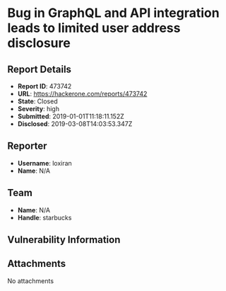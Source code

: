# Bug in GraphQL and API integration leads to limited user address disclosure

## Report Details
- **Report ID**: 473742
- **URL**: https://hackerone.com/reports/473742
- **State**: Closed
- **Severity**: high
- **Submitted**: 2019-01-01T11:18:11.152Z
- **Disclosed**: 2019-03-08T14:03:53.347Z

## Reporter
- **Username**: loxiran
- **Name**: N/A

## Team
- **Name**: N/A
- **Handle**: starbucks

## Vulnerability Information


## Attachments
No attachments
